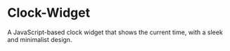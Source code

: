 # Clock-Widget
A JavaScript-based clock widget that shows the current time, with a sleek and minimalist design.
